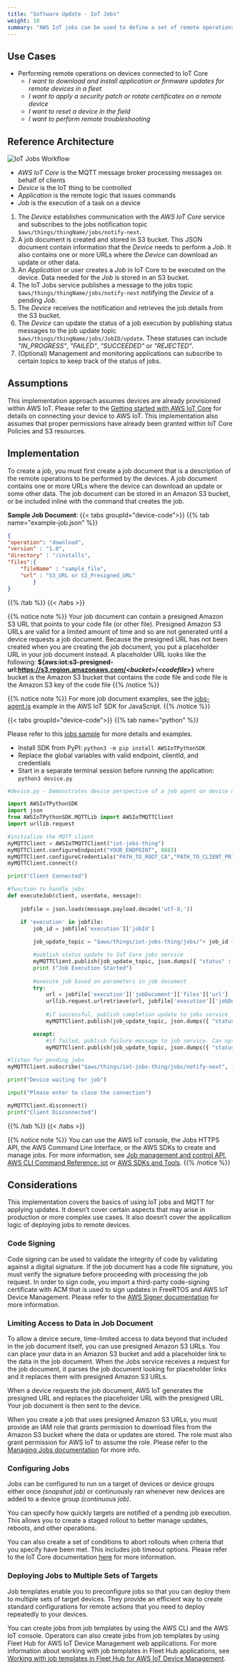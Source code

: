 ```yaml
---
title: "Software Update - IoT Jobs"
weight: 10
summary: "AWS IoT jobs can be used to define a set of remote operations that are sent to and executed on one or more devices connected to AWS IoT. For example, you can define a job that instructs a set of devices to download and install application or firmware updates, reboot, rotate certificates, or perform remote troubleshooting operations."
---
```


## Use Cases
- Performing remote operations on devices connected to IoT Core
    - _I want to download and install application or firmware updates for remote devices in a fleet_
    - _I want to apply a security patch or rotate certificates on a remote device_
    - _I want to reset a device in the field_
    - _I want to perform remote troubleshooting_

## Reference Architecture
![IoT Jobs Workflow](IoT_Jobs_Ref_Diagram.png)
- _AWS IoT Core_ is the MQTT message broker processing messages on behalf of clients
- _Device_ is the IoT thing to be controlled
- _Application_ is the remote logic that issues commands
- _Job_ is the execution of a task on a device


1. The _Device_ establishes communication with the _AWS IoT Core_ service and subscribes to the jobs notification topic `$aws/things/thingName/jobs/notify-next`.
2. A job document is created and stored in S3 bucket. This JSON document contain information that the _Device_ needs to perform a _Job_. It also contains one or more URLs where the _Device_ can download an update or other data.
3. An _Application_ or user creates a _Job_ in IoT Core to be executed on the device. Data needed for the _Job_ is stored in an S3 bucket.
4. The IoT Jobs service publishes a message to the jobs topic `$aws/things/thingName/jobs/notify-next` notifying the _Device_ of a pending _Job_.
5. The _Device_ receives the notification and retrieves the job details from the S3 bucket. 
6. The _Device_ can update the status of a job execution by publishing status messages to the job update topic `$aws/things/thingName/jobs/JobID/update`. These statuses can include _"IN_PROGRESS"_, _"FAILED"_, _"SUCCEEDED"_ or _"REJECTED"_.
7. (Optional) Management and monitoring applications can subscribe to certain topics to keep track of the status of jobs. 

## Assumptions
This implementation approach assumes devices are already provisioned within AWS IoT. Please refer to the [Getting started with AWS IoT Core](https://docs.aws.amazon.com/iot/latest/developerguide/iot-gs.html) for details on connecting your device to AWS IoT. 
This implementation also assumes that proper permissions have already been granted within IoT Core Policies and S3 resources. 

## Implementation

To create a job, you must first create a job document that is a description of the remote operations to be performed by the devices. A job document contains one or more URLs where the device can download an update or some other data. The job document can be stored in an Amazon S3 bucket, or be included inline with the command that creates the job.

__Sample Job Document__:
{{< tabs groupId="device-code">}}
{{% tab name="example-job.json" %}}

```json
{ 
"operation": "download",
"version" : "1.0", 
"directory" : "/installs",
"files":{
    "fileName" : "sample_file",
    "url" : "S3_URL or S3_Presigned_URL"
        }
}
```
{{% /tab %}}
{{< /tabs >}}

{{% notice note %}}
Your job document can contain a presigned Amazon S3 URL that points to your code file (or other file). Presigned Amazon S3 URLs are valid for a limited amount of time and so are not generated until a device requests a job document. Because the presigned URL has not been created when you are creating the job document, you put a placeholder URL in your job document instead. A placeholder URL looks like the following: **${aws:iot:s3-presigned-url:https://s3.region.amazonaws.com/<_bucket_>/<_codefile_>}** where bucket is the Amazon S3 bucket that contains the code file and code file is the Amazon S3 key of the code file
{{% /notice %}}

{{% notice note %}}
For more job document examples, see the [jobs-agent.js](https://www.npmjs.com/package/aws-iot-device-sdk) example in the AWS IoT SDK for JavaScript.
{{% /notice %}}

{{< tabs groupId="device-code">}}
{{% tab name="python" %}}

Please refer to this [jobs sample](https://github.com/aws/aws-iot-device-sdk-python-v2/blob/main/samples/jobs.py) for more details and examples.

- Install SDK from PyPI: `python3 -m pip install AWSIoTPythonSDK`
- Replace the global variables with valid endpoint, clientId, and credentials
- Start in a separate terminal session before running the application: `python3 device.py`

```python
#device.py - Demonstrates device perspective of a job agent on device waiting for a job and executing it

import AWSIoTPythonSDK
import json
from AWSIoTPythonSDK.MQTTLib import AWSIoTMQTTClient
import urllib.request

#initialize the MQTT client
myMQTTClient = AWSIoTMQTTClient("iot-jobs-thing")
myMQTTClient.configureEndpoint("YOUR_ENDPOINT", 8883)
myMQTTClient.configureCredentials("PATH_TO_ROOT_CA","PATH_TO_CLIENT_PRIVATE_KEY_FILE", "PATH_TO_CLIENT_CERTIFICATE_FILE")
myMQTTClient.connect()

print("Client Connected")

#function to handle jobs
def executeJob(client, userdata, message):
  
    jobfile = json.loads(message.payload.decode('utf-8;'))

    if 'execution' in jobfile:
        job_id = jobfile['execution']['jobId']
            
        job_update_topic = "$aws/things/iot-jobs-thing/jobs/"+ job_id + "/update"

        #publish status update to IoT Core jobs service 
        myMQTTClient.publish(job_update_topic, json.dumps({ "status" : "IN_PROGRESS"}),0)
        print ("Job Execution Started")
            
        #execute job based on parameters in job document
        try:
            url = jobfile['execution']['jobDocument']['files']['url']
            urllib.request.urlretrieve(url, jobfile['execution']['jobDocument']['directory'])
                
            #if successful, publish completion update to jobs service
            myMQTTClient.publish(job_update_topic, json.dumps({ "status" : "SUCCEEDED"}),0)

        except:
            #if failed, publish failure message to job service. Can optimize here.
            myMQTTClient.publish(job_update_topic, json.dumps({ "status" : "FAILED"}),0)

#listen for pending jobs
myMQTTClient.subscribe("$aws/things/iot-jobs-thing/jobs/notify-next", 1, executeJob)

print("Device waiting for job")

input("Please enter to close the connection")

myMQTTClient.disconnect()
print("Client Disconnected")

```
{{% /tab %}}
{{< /tabs >}}

{{% notice note %}}
You can use the AWS IoT console, the Jobs HTTPS API, the AWS Command Line Interface, or the AWS SDKs to create and manage jobs. For more information, see [Job management and control API](https://docs.aws.amazon.com/iot/latest/developerguide/jobs-http-api.html), [AWS CLI Command Reference: iot](https://docs.aws.amazon.com/cli/latest/reference/iot/index.html) or [AWS SDKs and Tools](https://aws.amazon.com/tools).
{{% /notice %}}
## Considerations

This implementation covers the basics of using IoT jobs and MQTT for applying updates. It doesn’t cover certain aspects that may arise in production or more complex use cases. It also doesn’t cover the application logic of deploying jobs to remote devices. 

### Code Signing
Code signing can be used to validate the integrity of code by validating against a digital signature. If the job document has a code file signature, you must verify the signature before proceeding with processing the job request. In order to sign code, you import a third-party code-signing certificate with ACM that is used to sign updates in FreeRTOS and AWS IoT Device Management. Please refer to the [AWS Signer documentation](https://docs.aws.amazon.com/signer/latest/developerguide/Welcome.html) for more information. 

### Limiting Access to Data in Job Document
To allow a device secure, time-limited access to data beyond that included in the job document itself, you can use presigned Amazon S3 URLs. You can place your data in an Amazon S3 bucket and add a placeholder link to the data in the job document. When the Jobs service receives a request for the job document, it parses the job document looking for placeholder links and it replaces them with presigned Amazon S3 URLs.

When a device requests the job document, AWS IoT generates the presigned URL and replaces the placeholder URL with the presigned URL. Your job document is then sent to the device.

When you create a job that uses presigned Amazon S3 URLs, you must provide an IAM role that grants permission to download files from the Amazon S3 bucket where the data or updates are stored. The role must also grant permission for AWS IoT to assume the role. Please refer to the [Managing Jobs documentation](https://docs.aws.amazon.com/iot/latest/developerguide/create-manage-jobs.html) for more info.

### Configuring Jobs
Jobs can be configured to run on a target of devices or device groups either once _(snapshot job)_ or continuously ran whenever new devices are added to a device group _(continuous job)_. 

You can specify how quickly targets are notified of a pending job execution. This allows you to create a staged rollout to better manage updates, reboots, and other operations.

You can also create a set of conditions to abort rollouts when criteria that you specify have been met. This includes job timeout options. Please refer to the IoT Core documentation [here](https://docs.aws.amazon.com/iot/latest/developerguide/iot-jobs.html) for more information. 

### Deploying Jobs to Multiple Sets of Targets
Job templates enable you to preconfigure jobs so that you can deploy them to multiple sets of target devices. They provide an efficient way to create standard configurations for remote actions that you need to deploy repeatedly to your devices.

You can create jobs from job templates by using the AWS CLI and the AWS IoT console. Operators can also create jobs from job templates by using Fleet Hub for AWS IoT Device Management web applications. For more information about working with job templates in Fleet Hub applications, see [Working with job templates in Fleet Hub for AWS IoT Device Management](https://docs.aws.amazon.com/iot/latest/fleethubuserguide/aws-iot-monitor-technician-job-templates.html).